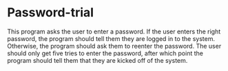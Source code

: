 # Password-trial
This program asks the user to enter a password. If the user enters the right password, the program should tell them they are logged in to the system. Otherwise, the program should ask them to reenter the password. The user should only get five tries to enter the password, after which point the program should tell them that they are kicked off of the system.
